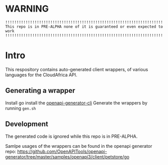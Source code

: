 # WARNING

```
!!!!!!!!!!!!!!!!!!!!!!!!!!!!!!!!!!!!!!!!!!!!!!!!!!!!!!!!!!!!!!!!!!!!!!!!
This repo is in PRE-ALPHA none of it is guaranteed or even expected to work
!!!!!!!!!!!!!!!!!!!!!!!!!!!!!!!!!!!!!!!!!!!!!!!!!!!!!!!!!!!!!!!!!!!!!!!!
```


# Intro

This respository contains auto-generated client wrappers, of various languages for the CloudAfrica API.


## Generating a wrapper

Install go install the [openapi-generator-cli](https://openapi-generator.tech/docs/installation)
Generate the wrappers by running `gen.sh`



## Development

The generated code is ignored while this repo is in PRE-ALPHA.

Samlpe usages of the wrappers can be found in the openapi generator repo: https://github.com/OpenAPITools/openapi-generator/tree/master/samples/openapi3/client/petstore/go
